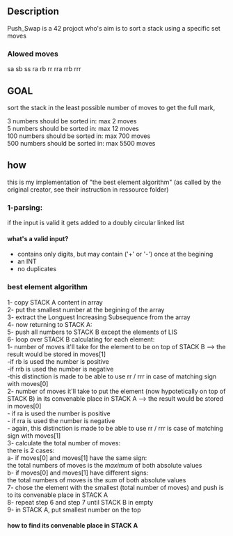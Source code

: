 ## Description 
Push_Swap is a 42 projoct who's aim is to sort a stack using a specific set moves

### Alowed moves
sa 
sb 
ss 
ra 
rb 
rr 
rra 
rrb 
rrr 

## GOAL
sort the stack in the least possible number of moves 
to get the full mark, 

3 numbers should be sorted in: max 2 moves  
5 numbers should be sorted in: max 12 moves  
100 numbers should be sorted in: max 700 moves   
500 numbers should be sorted in: max 5500 moves  

## how  
this is my implementation of "the best element algorithm" (as called by the original creator, see their instruction in ressource folder)   
### 1-parsing:  
if the input is valid it gets added to a doubly circular linked list  
#### what's a valid input?
- contains only digits, but may contain ('+' or '-') once at the begining  
- an INT  
- no duplicates   
### best element algorithm 
1- copy STACK A content in array  
2- put the smallest number at the begining of the array   
3- extract the Longuest Increasing Subsequence from the array  
4- now returning to STACK A:   
5- push all numbers to STACK B except the elements of LIS   
6- loop over STACK B calculating for each element:   
	1- number of moves it'll take for the element to be on top of STACK B --> the result would be stored in moves[1]    
		-if rb is used the number is positive  
		-if rrb is used the number is negative  
		-this distinction is made to be able to use rr / rrr in case of matching sign with moves[0]  
	2- number of moves it'll take to put the element (now hypotetically on top of STACK B) in its convenable place in STACK A  --> the result would be stored in moves[0]   
		- if ra is used the number is positive   
		- if rra is used the number is negative  
		- again, this distinction is made to be able to use rr / rrr is case of matching sign with moves[1]   
	3- calculate the total number of moves:   
		there is 2 cases:   
		a- if moves[0] and moves[1] have the same sign:   
			the total numbers of moves is the *maximum* of both absolute values  
		b- if moves[0] and moves[1] have different signs:  
			the total numbers of moves is the *sum* of both absolute values  
7- chose the element with the smallest (total number of moves) and push is to its convenable place in STACK A  
8- repeat step 6 and step 7 until STACK B in empty  
9- in STACK A, put smallest number on the top  

#### how to find its convenable place in STACK A